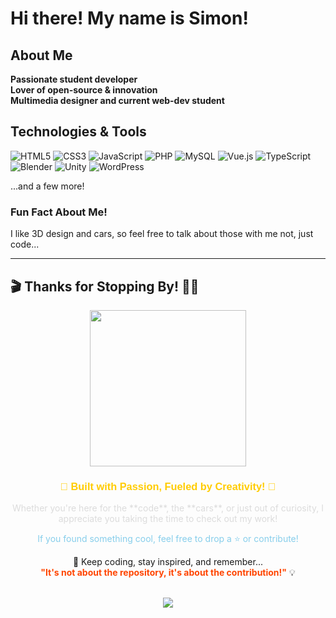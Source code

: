 # Hi there! My name is Simon! 

## About Me
**Passionate student developer**  
**Lover of open-source & innovation**  
**Multimedia designer and current web-dev student**  

## Technologies & Tools

![HTML5](https://img.shields.io/badge/HTML5-%23E34F26.svg?style=for-the-badge&logo=html5&logoColor=white)
![CSS3](https://img.shields.io/badge/CSS3-%231572B6.svg?style=for-the-badge&logo=css3&logoColor=white)
![JavaScript](https://img.shields.io/badge/JavaScript-%23F7DF1E.svg?style=for-the-badge&logo=javascript&logoColor=black)
![PHP](https://img.shields.io/badge/PHP-%23777BB4.svg?style=for-the-badge&logo=php&logoColor=white)
![MySQL](https://img.shields.io/badge/MySQL-%234479A1.svg?style=for-the-badge&logo=mysql&logoColor=white)
![Vue.js](https://img.shields.io/badge/Vue.js-%234FC08D.svg?style=for-the-badge&logo=vue.js&logoColor=white)
![TypeScript](https://img.shields.io/badge/TypeScript-%233178C6.svg?style=for-the-badge&logo=typescript&logoColor=white)
![Blender](https://img.shields.io/badge/Blender-%23F5792A.svg?style=for-the-badge&logo=blender&logoColor=white)
![Unity](https://img.shields.io/badge/Unity-%23000000.svg?style=for-the-badge&logo=unity&logoColor=white)
![WordPress](https://img.shields.io/badge/WordPress-%23117AC9.svg?style=for-the-badge&logo=wordpress&logoColor=white)

...and a few more!

### Fun Fact About Me!
I like 3D design and cars, so feel free to talk about those with me not, just code...

---

## 🎬 Thanks for Stopping By! 🚗💨

<p align="center">
  <img src="https://media.giphy.com/media/3o7abldj0b3rxrZUxW/giphy.gif" width="250px">
</p>

<div align="center">

  <h3 style="color:#ffcc00; font-family: 'Arial', sans-serif;">🔧 Built with Passion, Fueled by Creativity! 🎨</h3>

  <p style="color:#dcdcdc;">
    Whether you're here for the **code**, the **cars**, or just out of curiosity, I appreciate you taking the time to check out my work! 
  </p>

  <p style="color:#87CEEB;">
    If you found something cool, feel free to drop a ⭐ or contribute! 
  </p>

  <p>
    🚀 Keep coding, stay inspired, and remember... <br> 
    <strong style="color:#ff4500;">"It's not about the repository, it's about the contribution!"</strong> 💡
  </p>

  <br>

  <img src="https://img.shields.io/badge/Fast%20%26%20Curious-💨-blue?style=flat-square">

</div>
